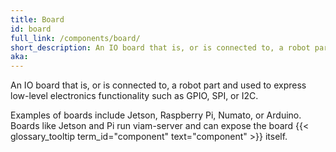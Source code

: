 ```yaml
---
title: Board
id: board
full_link: /components/board/
short_description: An IO board that is, or is connected to, a robot part and used to express low-level electronics functionality such as GPIO, SPI, or I2C.
aka:
---
```


An IO board that is, or is connected to, a robot part and used to express low-level electronics functionality such as GPIO, SPI, or I2C.

Examples of boards include Jetson, Raspberry Pi, Numato, or Arduino. Boards like Jetson and Pi run viam-server and can expose the board {{< glossary_tooltip term_id="component" text="component" >}} itself.
